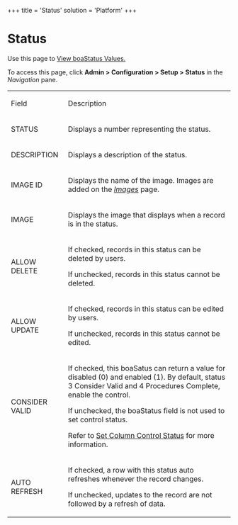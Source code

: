 +++
title = 'Status'
solution = 'Platform'
+++

# Status

<div class="use">

Use this page to [View boaStatus
Values.](../Use_Cases/View%20boastatus%20Values.htm)

</div>

To access this page, click **Admin \> Configuration \> Setup \> Status**
in the *Navigation* pane.

<table>
<tbody>
<tr class="odd">
<td><p>Field</p></td>
<td><p>Description</p></td>
</tr>
<tr class="even">
<td><p>STATUS</p></td>
<td><p>Displays a number representing the status.</p></td>
</tr>
<tr class="odd">
<td><p>DESCRIPTION</p></td>
<td><p>Displays a description of the status.</p></td>
</tr>
<tr class="even">
<td><p>IMAGE ID</p></td>
<td><p>Displays the name of the image. Images are added on the <em><a href="Images%20H.htm">Images</a></em> page.</p></td>
</tr>
<tr class="odd">
<td><p>IMAGE</p></td>
<td><p>Displays the image that displays when a record is in the status.</p></td>
</tr>
<tr class="even">
<td><p>ALLOW DELETE</p></td>
<td><p>If checked, records in this status can be deleted by users.</p>
<p>If unchecked, records in this status cannot be deleted.</p></td>
</tr>
<tr class="odd">
<td><p>ALLOW UPDATE</p></td>
<td><p>If checked, records in this status can be edited by users.</p>
<p>If unchecked, records in this status cannot be edited.</p></td>
</tr>
<tr class="even">
<td><p>CONSIDER VALID</p></td>
<td><p>If checked, this boaSatus can return a value for disabled (0) and enabled (1). By default, status 3 Consider Valid and 4 Procedures Complete, enable the control.</p>
<p>If unchecked, the boaStatus field is not used to set control status.</p>
<p>Refer to <a href="../../WebApp_Dev/Set_Column_Control_Status.htm">Set Column Control Status</a> for more information.</p></td>
</tr>
<tr class="odd">
<td><p>AUTO REFRESH</p></td>
<td><p>If checked, a row with this status auto refreshes whenever the record changes.</p>
<p>If unchecked, updates to the record are not followed by a refresh of data.</p></td>
</tr>
</tbody>
</table>

